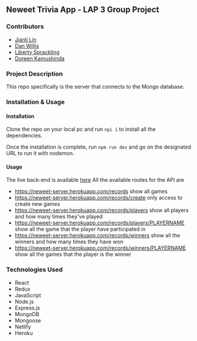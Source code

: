 ## Neweet Trivia App - LAP 3 Group Project

### Contributors
- [Jianli Lin](https://github.com/jianli1028)
- [Dan Willis](https://github.com/WalkingZ3d)
- [Liberty Sprackling](https://githhub.com/LibertySprackling)
- [Doreen Kamushinda](https://github.com/doreenkam)

### Project Description

This repo specifically is the server that connects to the Mongo database.

###  Installation & Usage

#### Installation

Clone the repo on your local pc and run `npi i` to install all the dependencies.

Once the installation is complete, run `npm run dev` and go on the designated URL to run it with nodemon.

#### Usage

The live back-end is available [here](https://neweet-server.herokuapp.com/)
All the available routes for the API are
* https://neweet-server.herokuapp.com/records show all games
* https://neweet-server.herokuapp.com/records/create only access to create new games
* https://neweet-server.herokuapp.com/records/players show all players and how many times they've played
* https://neweet-server.herokuapp.com/records/players/PLAYERNAME show all the game that the player have participated in
* https://neweet-server.herokuapp.com/records/winners show all the winners and how many times they have won
* https://neweet-server.herokuapp.com/records/winners/PLAYERNAME show all the games that the player is the winner

### Technologies Used
- React
- Redux
- JavaScript
- Node.js
- Express.js
- MongoDB
- Mongoose
- Netlify
- Heroku
